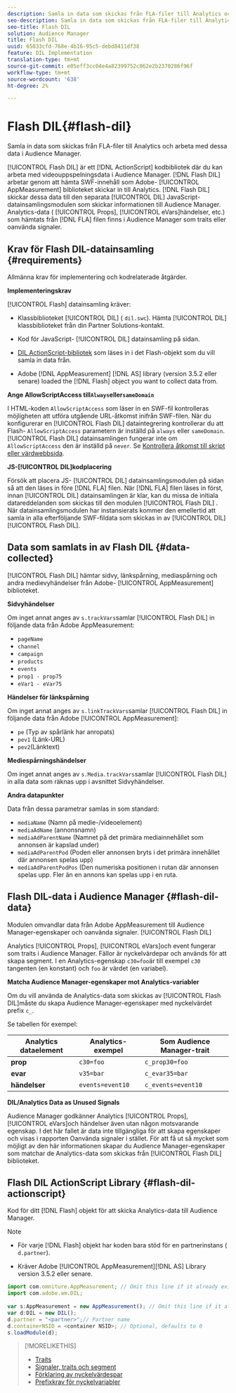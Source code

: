 ```yaml
---
description: Samla in data som skickas från FLA-filer till Analytics och arbeta med dessa data i Audience Manager.
seo-description: Samla in data som skickas från FLA-filer till Analytics och arbeta med dessa data i Audience Manager.
seo-title: Flash DIL
solution: Audience Manager
title: Flash DIL
uuid: 65833cfd-768e-4b16-95c5-debd8411df38
feature: DIL Implementation
translation-type: tm+mt
source-git-commit: e05eff3cc04e4a82399752c862e2b2370286f96f
workflow-type: tm+mt
source-wordcount: '638'
ht-degree: 2%

---
```



# Flash DIL{#flash-dil}

Samla in data som skickas från FLA-filer till Analytics och arbeta med dessa data i Audience Manager.

<!-- 

c_flash_dil_toc.xml

 -->

[!UICONTROL Flash DIL] är ett [!DNL ActionScript] kodbibliotek där du kan arbeta med videouppspelningsdata i Audience Manager. [!DNL Flash DIL] arbetar genom att hämta SWF-innehåll som Adobe- [!UICONTROL AppMeasurement] biblioteket skickar in till Analytics. [!DNL Flash DIL] skickar dessa data till den separata [!UICONTROL DIL] JavaScript-datainsamlingsmodulen som skickar informationen till Audience Manager. Analytics-data ( [!UICONTROL Props], [!UICONTROL eVars]händelser, etc.) som hämtats från [!DNL FLA] filen finns i Audience Manager som traits eller oanvända signaler.

## Krav för Flash DIL-datainsamling {#requirements}

Allmänna krav för implementering och kodrelaterade åtgärder.

<!-- 

c_flash_dil_intro.xml

 -->

**Implementeringskrav**

[!UICONTROL Flash] datainsamling kräver:

* Klassbiblioteket [!UICONTROL DIL] ( `dil.swc`). Hämta [!UICONTROL DIL] klassbiblioteket från din Partner Solutions-kontakt.

* Kod för JavaScript- [!UICONTROL DIL] datainsamling på sidan.
* [DIL ActionScript-bibliotek](../dil/dil-flash.md#flash-dil-actionscript) som läses in i det Flash-objekt som du vill samla in data från.
* Adobe [!DNL AppMeasurement] [!DNL AS] library (version 3.5.2 eller senare) loaded the [!DNL Flash] object you want to collect data from.

**Ange AllowScriptAccess till`Always`eller`sameDomain`**

I HTML-koden `AllowScriptAccess` som läser in en SWF-fil kontrolleras möjligheten att utföra utgående URL-åtkomst inifrån SWF-filen. När du konfigurerar en [!UICONTROL Flash DIL] dataintegrering kontrollerar du att Flash- `AllowScriptAccess` parametern är inställd på `always` eller `sameDomain`. [!UICONTROL Flash DIL] datainsamlingen fungerar inte om `AllowScriptAccess` den är inställd på `never`. Se [Kontrollera åtkomst till skript eller värdwebbsida](https://helpx.adobe.com/flash/kb/control-access-scripts-host-web.html).

**JS-[!UICONTROL DIL]kodplacering**

Försök att placera JS- [!UICONTROL DIL] datainsamlingsmodulen på sidan så att den läses in före [!DNL FLA] filen. När [!DNL FLA] filen läses in först, innan [!UICONTROL DIL] datainsamlingen är klar, kan du missa de initiala datareddelanden som skickas till den modulen [!UICONTROL Flash DIL] . När datainsamlingsmodulen har instansierats kommer den emellertid att samla in alla efterföljande SWF-fildata som skickas in av [!UICONTROL DIL] [!UICONTROL Flash DIL].

## Data som samlats in av Flash DIL {#data-collected}

[!UICONTROL Flash DIL] hämtar sidvy, länkspårning, mediaspårning och andra medievyhändelser från Adobe- [!UICONTROL AppMeasurement] biblioteket.

<!-- 

r_flash_dil_data_collected.xml

 -->

**Sidvyhändelser**

Om inget annat anges av `s.trackVars`samlar [!UICONTROL Flash DIL] in följande data från Adobe AppMeasurement:

* `pageName`
* `channel`
* `campaign`
* `products`
* `events`
* `prop1 - prop75`
* `eVar1 - eVar75`

**Händelser för länkspårning**

Om inget annat anges av `s.linkTrackVars`samlar [!UICONTROL Flash DIL] in följande data från Adobe [!UICONTROL AppMeasurement]:

* `pe` (Typ av spårlänk har anropats)
* `pev1` (Länk-URL)
* `pev2`(Länktext)

**Mediespårningshändelser**

Om inget annat anges av `s.Media.trackVars`samlar [!UICONTROL Flash DIL] in alla data som räknas upp i avsnittet Sidvyhändelser.

**Andra datapunkter**

Data från dessa parametrar samlas in som standard:

* `mediaName` (Namn på medie-/videoelement)
* `mediaAdName` (annonsnamn)
* `mediaAdParentName` (Namnet på det primära mediainnehållet som annonsen är kapslad under)
* `mediaAdParentPod` (Poden eller annonsen bryts i det primära innehållet där annonsen spelas upp)
* `mediaAdParentPodPos` (Den numeriska positionen i rutan där annonsen spelas upp. Fler än en annons kan spelas upp i en ruta.

## Flash DIL-data i Audience Manager {#flash-dil-data}

Modulen omvandlar data från Adobe AppMeasurement till Audience Manager-egenskaper och oanvända signaler. [!UICONTROL Flash DIL]

<!-- 

c_flash_dil_in_aam.xml

 -->

Analytics [!UICONTROL Props], [!UICONTROL eVars]och event fungerar som traits i Audience Manager. Fällor är nyckelvärdepar och används för att skapa segment. I en Analytics-egenskap `c30=foo`är till exempel `c30` tangenten (en konstant) och `foo` är värdet (en variabel).

**Matcha Audience Manager-egenskaper mot Analytics-variabler**

Om du vill använda de Analytics-data som skickas av [!UICONTROL Flash DIL]måste du skapa Audience Manager-egenskaper med nyckelvärdet prefix `c_`.

Se tabellen för exempel:

| Analytics dataelement | Analytics-exempel | Som Audience Manager-trait |
|---|---|---|
| **prop** | `c30=foo` | `c_prop30=foo` |
| **evar** | `v35=bar` | `c_evar35=bar` |
| **händelser** | `events=event10` | `c_events=event10` |

**DIL/Analytics Data as Unused Signals**

Audience Manager godkänner Analytics [!UICONTROL Props], [!UICONTROL eVars]och händelser även utan någon motsvarande egenskap. I det här fallet är data inte tillgängliga för att skapa egenskaper och visas i rapporten [](../reporting/dynamic-reports/unused-signals.md) Oanvända signaler i stället. För att få ut så mycket som möjligt av den här informationen skapar du Audience Manager-egenskaper som matchar de Analytics-data som skickas från [!UICONTROL Flash DIL] biblioteket.

## Flash DIL ActionScript Library {#flash-dil-actionscript}

Kod för ditt [!DNL Flash] objekt för att skicka Analytics-data till Audience Manager.

<!-- 

r_flash_dil_actionscript.xml

 -->

>[!NOTE]
>
>* För varje [!DNL Flash] objekt har koden bara stöd för en partnerinstans ( `d.partner`).
   >
   >
* Kräver Adobe [!UICONTROL AppMeasurement][!DNL AS] Library version 3.5.2 eller senare.


```js
import com.omniture.AppMeasurement; // Omit this line if it already exists in the code 
import com.adobe.am.DIL; 
  
var s:AppMeasurement = new AppMeasurement(); // Omit this line if it already exists in the code 
var d:DIL = new DIL(); 
d.partner = "<partner>";// Partner name 
d.containerNSID = <container NSID>; // Optional, defaults to 0 
s.loadModule(d);
```

>[!MORELIKETHIS]
>
>* [Traits ](../features/traits/trait-details-page.md)
>* [Signaler, traits och segment](../reference/signal-trait-segment.md)
>* [Förklaring av nyckelvärdespar](../reference/key-value-pairs-explained.md)
>* [Prefixkrav för nyckelvariabler](../features/traits/trait-variable-prefixes.md)

